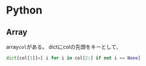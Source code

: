 # Python


## Array
array`col`がある。
dictにcolの先頭をキーとして、
```py
dict[col[1]]=[ i for i in col[2:] if not i == None]
```

